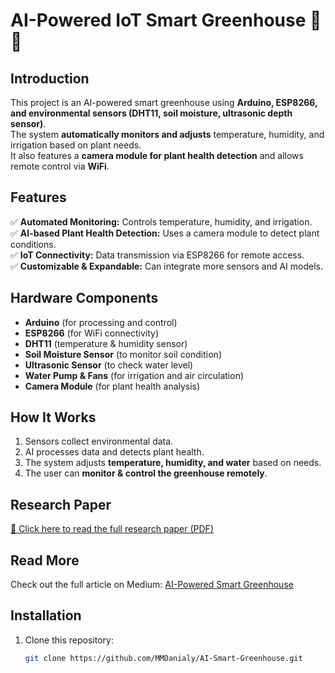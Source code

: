 # AI-Powered IoT Smart Greenhouse 🌱🤖  

## **Introduction**  
This project is an AI-powered smart greenhouse using **Arduino, ESP8266, and environmental sensors (DHT11, soil moisture, ultrasonic depth sensor)**.  
The system **automatically monitors and adjusts** temperature, humidity, and irrigation based on plant needs.  
It also features a **camera module for plant health detection** and allows remote control via **WiFi**.  

## **Features**  
✅ **Automated Monitoring:** Controls temperature, humidity, and irrigation.  
✅ **AI-based Plant Health Detection:** Uses a camera module to detect plant conditions.  
✅ **IoT Connectivity:** Data transmission via ESP8266 for remote access.  
✅ **Customizable & Expandable:** Can integrate more sensors and AI models.  

## **Hardware Components**  
- **Arduino** (for processing and control)  
- **ESP8266** (for WiFi connectivity)  
- **DHT11** (temperature & humidity sensor)  
- **Soil Moisture Sensor** (to monitor soil condition)  
- **Ultrasonic Sensor** (to check water level)  
- **Water Pump & Fans** (for irrigation and air circulation)  
- **Camera Module** (for plant health analysis)  

## **How It Works**  
1. Sensors collect environmental data.  
2. AI processes data and detects plant health.  
3. The system adjusts **temperature, humidity, and water** based on needs.  
4. The user can **monitor & control the greenhouse remotely**.  

## **Research Paper**  
[📄 Click here to read the full research paper (PDF)](https://github.com/MMDDanialy/AI-Smart-Greenhouse/blob/04c6ee79adf1a0cd46659dfab69bde633c17da3b/smart%20greenhouse.pdf)  
## Read More  
Check out the full article on Medium: [AI-Powered Smart Greenhouse](https://medium.com/@m.daniali100/ai-powered-smart-greenhouse-a-step-towards-the-future-of-agriculture-2d3425528a3e)

## **Installation**  
1. Clone this repository:  
   ```sh
   git clone https://github.com/MMDanialy/AI-Smart-Greenhouse.git
